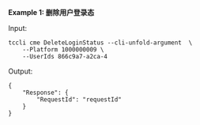 **Example 1: 删除用户登录态**

 

Input: 

```
tccli cme DeleteLoginStatus --cli-unfold-argument  \
    --Platform 1000000009 \
    --UserIds 866c9a7-a2ca-4
```

Output: 
```
{
    "Response": {
        "RequestId": "requestId"
    }
}
```

